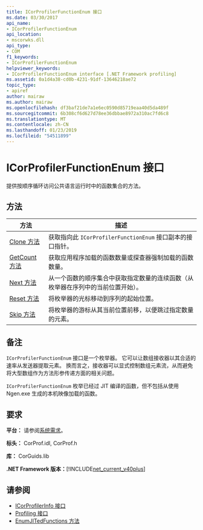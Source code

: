 ```yaml
---
title: ICorProfilerFunctionEnum 接口
ms.date: 03/30/2017
api_name:
- ICorProfilerFunctionEnum
api_location:
- mscorwks.dll
api_type:
- COM
f1_keywords:
- ICorProfilerFunctionEnum
helpviewer_keywords:
- ICorProfilerFunctionEnum interface [.NET Framework profiling]
ms.assetid: 0a1d4a38-cd0b-4231-91df-13646218ae72
topic_type:
- apiref
author: mairaw
ms.author: mairaw
ms.openlocfilehash: df3baf21de7a1e6ec0590d85719eaa40d5da489f
ms.sourcegitcommit: 6b308cf6d627d78ee36dbbae8972a310ac7fd6c8
ms.translationtype: MT
ms.contentlocale: zh-CN
ms.lasthandoff: 01/23/2019
ms.locfileid: "54511899"
---
```

# <a name="icorprofilerfunctionenum-interface"></a>ICorProfilerFunctionEnum 接口
提供按顺序循环访问公共语言运行时中的函数集合的方法。  
  
## <a name="methods"></a>方法  
  
|方法|描述|  
|------------|-----------------|  
|[Clone 方法](../../../../docs/framework/unmanaged-api/profiling/icorprofilerfunctionenum-clone-method.md)|获取指向此 `ICorProfilerFunctionEnum` 接口副本的接口指针。|  
|[GetCount 方法](../../../../docs/framework/unmanaged-api/profiling/icorprofilerfunctionenum-getcount-method.md)|获取应用程序加载的函数数量或探查器强制加载的函数数量。|  
|[Next 方法](../../../../docs/framework/unmanaged-api/profiling/icorprofilerfunctionenum-next-method.md)|从一个函数的顺序集合中获取指定数量的连续函数（从枚举器在序列中的当前位置开始）。|  
|[Reset 方法](../../../../docs/framework/unmanaged-api/profiling/icorprofilerfunctionenum-reset-method.md)|将枚举器的光标移动到序列的起始位置。|  
|[Skip 方法](../../../../docs/framework/unmanaged-api/profiling/icorprofilerfunctionenum-skip-method.md)|将枚举器的游标从其当前位置前移，以便跳过指定数量的元素。|  
  
## <a name="remarks"></a>备注  
 `ICorProfilerFunctionEnum` 接口是一个枚举器。 它可以让数组接收器以其合适的速率从发送器提取元素。 换而言之，接收器可以显式控制数组元素流，从而避免将大型数组作为方法形参传递方面的相关问题。  
  
 `ICorProfilerFunctionEnum` 枚举已经过 JIT 编译的函数，但不包括从使用 Ngen.exe 生成的本机映像加载的函数。  
  
## <a name="requirements"></a>要求  
 **平台：** 请参阅[系统需求](../../../../docs/framework/get-started/system-requirements.md)。  
  
 **标头：** CorProf.idl, CorProf.h  
  
 **库：** CorGuids.lib  
  
 **.NET Framework 版本：**[!INCLUDE[net_current_v40plus](../../../../includes/net-current-v40plus-md.md)]  
  
## <a name="see-also"></a>请参阅
- [ICorProfilerInfo 接口](../../../../docs/framework/unmanaged-api/profiling/icorprofilerinfo-interface.md)
- [Profiling 接口](../../../../docs/framework/unmanaged-api/profiling/profiling-interfaces.md)
- [EnumJITedFunctions 方法](../../../../docs/framework/unmanaged-api/profiling/icorprofilerinfo3-enumjitedfunctions-method.md)
